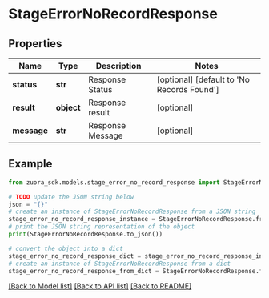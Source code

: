 # StageErrorNoRecordResponse


## Properties

Name | Type | Description | Notes
------------ | ------------- | ------------- | -------------
**status** | **str** | Response Status | [optional] [default to 'No Records Found']
**result** | **object** | Response result | [optional] 
**message** | **str** | Response Message | [optional] 

## Example

```python
from zuora_sdk.models.stage_error_no_record_response import StageErrorNoRecordResponse

# TODO update the JSON string below
json = "{}"
# create an instance of StageErrorNoRecordResponse from a JSON string
stage_error_no_record_response_instance = StageErrorNoRecordResponse.from_json(json)
# print the JSON string representation of the object
print(StageErrorNoRecordResponse.to_json())

# convert the object into a dict
stage_error_no_record_response_dict = stage_error_no_record_response_instance.to_dict()
# create an instance of StageErrorNoRecordResponse from a dict
stage_error_no_record_response_from_dict = StageErrorNoRecordResponse.from_dict(stage_error_no_record_response_dict)
```
[[Back to Model list]](../README.md#documentation-for-models) [[Back to API list]](../README.md#documentation-for-api-endpoints) [[Back to README]](../README.md)


